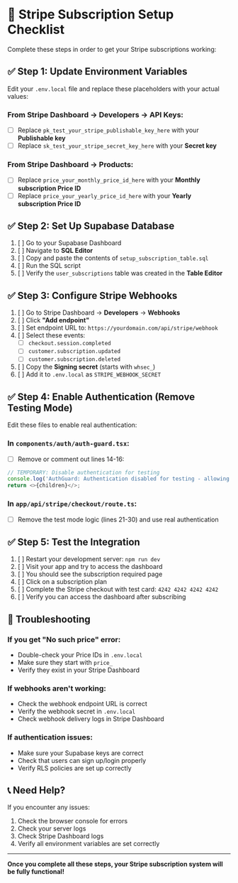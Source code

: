 # 🚀 Stripe Subscription Setup Checklist

Complete these steps in order to get your Stripe subscriptions working:

## ✅ Step 1: Update Environment Variables

Edit your `.env.local` file and replace these placeholders with your actual values:

### From Stripe Dashboard → Developers → API Keys:
- [ ] Replace `pk_test_your_stripe_publishable_key_here` with your **Publishable key**
- [ ] Replace `sk_test_your_stripe_secret_key_here` with your **Secret key**

### From Stripe Dashboard → Products:
- [ ] Replace `price_your_monthly_price_id_here` with your **Monthly subscription Price ID**
- [ ] Replace `price_your_yearly_price_id_here` with your **Yearly subscription Price ID**

## ✅ Step 2: Set Up Supabase Database

1. [ ] Go to your Supabase Dashboard
2. [ ] Navigate to **SQL Editor**
3. [ ] Copy and paste the contents of `setup_subscription_table.sql`
4. [ ] Run the SQL script
5. [ ] Verify the `user_subscriptions` table was created in the **Table Editor**

## ✅ Step 3: Configure Stripe Webhooks

1. [ ] Go to Stripe Dashboard → **Developers** → **Webhooks**
2. [ ] Click **"Add endpoint"**
3. [ ] Set endpoint URL to: `https://yourdomain.com/api/stripe/webhook`
4. [ ] Select these events:
   - [ ] `checkout.session.completed`
   - [ ] `customer.subscription.updated`
   - [ ] `customer.subscription.deleted`
5. [ ] Copy the **Signing secret** (starts with `whsec_`)
6. [ ] Add it to `.env.local` as `STRIPE_WEBHOOK_SECRET`

## ✅ Step 4: Enable Authentication (Remove Testing Mode)

Edit these files to enable real authentication:

### In `components/auth/auth-guard.tsx`:
- [ ] Remove or comment out lines 14-16:
```typescript
// TEMPORARY: Disable authentication for testing
console.log('AuthGuard: Authentication disabled for testing - allowing access');
return <>{children}</>;
```

### In `app/api/stripe/checkout/route.ts`:
- [ ] Remove the test mode logic (lines 21-30) and use real authentication

## ✅ Step 5: Test the Integration

1. [ ] Restart your development server: `npm run dev`
2. [ ] Visit your app and try to access the dashboard
3. [ ] You should see the subscription required page
4. [ ] Click on a subscription plan
5. [ ] Complete the Stripe checkout with test card: `4242 4242 4242 4242`
6. [ ] Verify you can access the dashboard after subscribing

## 🔧 Troubleshooting

### If you get "No such price" error:
- Double-check your Price IDs in `.env.local`
- Make sure they start with `price_`
- Verify they exist in your Stripe Dashboard

### If webhooks aren't working:
- Check the webhook endpoint URL is correct
- Verify the webhook secret in `.env.local`
- Check webhook delivery logs in Stripe Dashboard

### If authentication issues:
- Make sure your Supabase keys are correct
- Check that users can sign up/login properly
- Verify RLS policies are set up correctly

## 📞 Need Help?

If you encounter any issues:
1. Check the browser console for errors
2. Check your server logs
3. Check Stripe Dashboard logs
4. Verify all environment variables are set correctly

---

**Once you complete all these steps, your Stripe subscription system will be fully functional!**